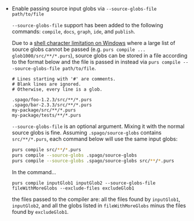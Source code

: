 * Enable passing source input globs via `--source-globs-file path/to/file`

  `--source-globs-file` support has been added to the following commands:
  `compile`, `docs`, `graph`, `ide`, and `publish`.

  Due to a [shell character limitation on Windows](https://learn.microsoft.com/en-us/troubleshoot/windows-client/shell-experience/command-line-string-limitation) where a large list of 
  source globs cannot be passed (e.g. `purs compile ... glob1000/src/**/*.purs`),
  source globs can be stored in a file according to the format below
  and the file is passed in instead via `purs compile ---source-globs-file path/to/file`.
  
  ```
  # Lines starting with '#' are comments.
  # Blank lines are ignored.
  # Otherwise, every line is a glob.

  .spago/foo-1.2.3/src/**/*.purs
  .spago/bar-2.3.3/src/**/*.purs
  my-package/src/**/*.purs
  my-package/tests/**/*.purs
  ```

  `--source-globs-file` is an optional argument. Mixing it with the normal source globs is fine.
  Assuming `.spago/source-globs` contains `src/**/*.purs`, each command below will use
  the same input globs:
  ```sh
  purs compile src/**/*.purs
  purs compile --source-globs .spago/source-globs
  purs compile --source-globs .spago/source-globs src/**/*.purs 
  ```

  In the command...
  ```
  purs compile inputGlob1 inputGlob2 --source-globs-file fileWithMoreGlobs --exclude-files excludeGlob1
  ```
  the files passed to the compiler are: all the files found by 
  `inputGlob1`, `inputGlob2`, and all the globs listed in `fileWithMoreGlobs`
  minus the files found by `excludeGlob1`.
  